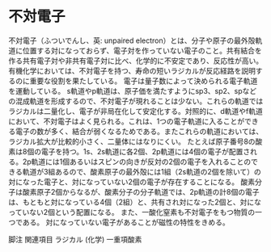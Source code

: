 # 不対電子

不対電子（ふついでんし、英: unpaired electron）とは、分子や原子の最外殻軌道に位置する対になっておらず、電子対を作っていない電子のこと。共有結合を作る共有電子対や非共有電子対に比べ、化学的に不安定であり、反応性が高い。有機化学においては、不対電子を持つ、寿命の短いラジカルが反応経路を説明するのに重要な役割を果たしている。
電子は量子数によって決められる電子軌道を運動している。
s軌道やp軌道は、原子価を満たすようにsp3、sp2、spなどの混成軌道を形成するので、不対電子が現れることは少ない。これらの軌道ではラジカルは二量化し、電子が非局在化して安定化する。対照的に、d軌道やf軌道において、不対電子はよく見られる。これは、1つの電子軌道に入ることができる電子の数が多く、結合が弱くなるためである。またこれらの軌道においては、ラジカル拡大が比較的小さく、二量体にはなりにくい。
たとえば原子番号8の酸素は8個の電子を持つ。1s、2s軌道に各2個、2p軌道には4個の電子が配置される。2p軌道には1個あるいはスピンの向きが反対の2個の電子を入れることのできる軌道が3組あるので、酸素原子の最外殻には1組（2s軌道の2個を除いて）の対になった電子と、対になっていない2個の電子が存在することになる。
酸素分子は酸素原子2個からなるが、酸素分子の分子軌道では、2p軌道の計8個の電子は、もともと対になっている4個（2組）と、共有され対になった2個と、対になっていない2個という配置になる。
また、一酸化窒素も不対電子をもつ物質の一つである。
対になっていない電子があることが磁性の特性をきめる。

脚注
関連項目
ラジカル (化学)
一重項酸素